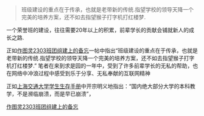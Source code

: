 
> 班级建设的重点在于传承，也就是老带新的传统.指望学校的领导天降一个完美的培养方案，还不如去指望猴子打字机打红楼梦. 

一个荣誉班的建设，往往需要20年以上的积累，前辈学长的贡献会铺就新人的成长之路. 

正如[作图灵2303班团组建上的备忘](http://www-cc98-org-s.webvpn.zju.edu.cn:8001/topic/5680456)一帖中指出“班级建设的重点在于传承，也就是老带新的传统.指望学校的领导天降一个完美的培养方案，还不如去指望猴子打字机打红楼梦.” 笔者在来到求是园的一年中，受到了许多前辈学长的无私的帮助，也在网络中冲浪过程中感受到乐于分享、无私奉献的互联网精神

正如[上海交通大学学生生存手册](about_robotics/上海交通大学学生生存手册.pdf)中开宗明义地指出：“国内绝大部分大学的本科教学，不是濒临崩溃，而是早已崩溃”，

[作图灵2303班团组建上的备忘](http://www-cc98-org-s.webvpn.zju.edu.cn:8001/topic/5680456)
